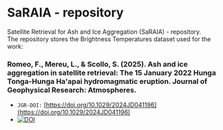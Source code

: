 # SaRAIA - repository

Satellite Retrieval for Ash and Ice Aggregation (SaRAIA) - repository. <br />
The repository stores the Brightness Temperatures dataset used for the work: 
### Romeo, F., Mereu, L., & Scollo, S. (2025). Ash and ice aggregation in satellite retrieval: The 15 January 2022 Hunga Tonga-Hunga Ha'apai hydromagmatic eruption. Journal of Geophysical Research: Atmospheres. 
- `JGR-DOI:` [https://doi.org/10.1029/2024JD041196](https://doi.org/10.1029/2024JD041196)
- [![DOI](https://zenodo.org/badge/773071127.svg)](https://zenodo.org/doi/10.5281/zenodo.12822659)
